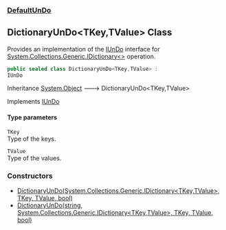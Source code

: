### [DefaultUnDo](./DefaultUnDo.md 'DefaultUnDo')
## DictionaryUnDo&lt;TKey,TValue&gt; Class
Provides an implementation of the [IUnDo](./DefaultUnDo-IUnDo.md 'DefaultUnDo.IUnDo') interface for [System.Collections.Generic.IDictionary&lt;&gt;](https://docs.microsoft.com/en-us/dotnet/api/System.Collections.Generic.IDictionary-2 'System.Collections.Generic.IDictionary`2') operation.  
```csharp
public sealed class DictionaryUnDo<TKey,TValue> :
IUnDo
```
Inheritance [System.Object](https://docs.microsoft.com/en-us/dotnet/api/System.Object 'System.Object') &#129106; DictionaryUnDo&lt;TKey,TValue&gt;  

Implements [IUnDo](./DefaultUnDo-IUnDo.md 'DefaultUnDo.IUnDo')  
#### Type parameters
<a name='DefaultUnDo-DictionaryUnDo-TKey_TValue--TKey'></a>
`TKey`  
Type of the keys.  
  
<a name='DefaultUnDo-DictionaryUnDo-TKey_TValue--TValue'></a>
`TValue`  
Type of the values.  
  
### Constructors
- [DictionaryUnDo(System.Collections.Generic.IDictionary&lt;TKey,TValue&gt;, TKey, TValue, bool)](./DefaultUnDo-DictionaryUnDo-TKey_TValue--DictionaryUnDo(System-Collections-Generic-IDictionary-TKey_TValue-_TKey_TValue_bool).md 'DefaultUnDo.DictionaryUnDo&lt;TKey,TValue&gt;.DictionaryUnDo(System.Collections.Generic.IDictionary&lt;TKey,TValue&gt;, TKey, TValue, bool)')
- [DictionaryUnDo(string, System.Collections.Generic.IDictionary&lt;TKey,TValue&gt;, TKey, TValue, bool)](./DefaultUnDo-DictionaryUnDo-TKey_TValue--DictionaryUnDo(string_System-Collections-Generic-IDictionary-TKey_TValue-_TKey_TValue_bool).md 'DefaultUnDo.DictionaryUnDo&lt;TKey,TValue&gt;.DictionaryUnDo(string, System.Collections.Generic.IDictionary&lt;TKey,TValue&gt;, TKey, TValue, bool)')
